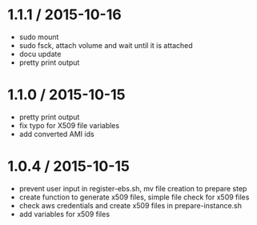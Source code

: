 
1.1.1 / 2015-10-16 
==================

 * sudo mount
 * sudo fsck, attach volume and wait until it is attached
 * docu update
 * pretty print output

1.1.0 / 2015-10-15 
==================

 * pretty print output
 * fix typo for X509 file variables
 * add converted AMI ids


1.0.4 / 2015-10-15 
==================

 * prevent user input in register-ebs.sh, mv file creation to prepare step
 * create function to generate x509 files, simple file check for x509 files
 * check aws credentials and create x509 files in prepare-instance.sh
 * add variables for x509 files
